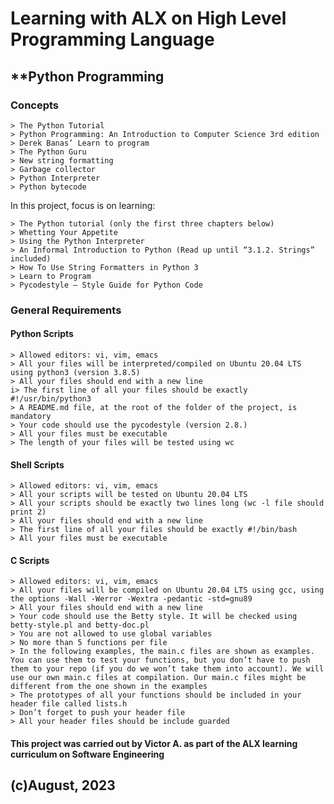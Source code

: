 # Learning with ALX on High Level Programming Language
## **Python Programming

### Concepts

	> The Python Tutorial
	> Python Programming: An Introduction to Computer Science 3rd edition
	> Derek Banas’ Learn to program
	> The Python Guru
	> New string formatting
	> Garbage collector
	> Python Interpreter
	> Python bytecode

In this project, focus is on learning:

	> The Python tutorial (only the first three chapters below)
	> Whetting Your Appetite
	> Using the Python Interpreter
	> An Informal Introduction to Python (Read up until “3.1.2. Strings” included)
	> How To Use String Formatters in Python 3
	> Learn to Program
	> Pycodestyle – Style Guide for Python Code

### General Requirements

#### Python Scripts

	> Allowed editors: vi, vim, emacs
	> All your files will be interpreted/compiled on Ubuntu 20.04 LTS using python3 (version 3.8.5)
	> All your files should end with a new line
	i> The first line of all your files should be exactly #!/usr/bin/python3
	> A README.md file, at the root of the folder of the project, is mandatory
	> Your code should use the pycodestyle (version 2.8.)
	> All your files must be executable
	> The length of your files will be tested using wc

#### Shell Scripts

	> Allowed editors: vi, vim, emacs
	> All your scripts will be tested on Ubuntu 20.04 LTS
	> All your scripts should be exactly two lines long (wc -l file should print 2)
	> All your files should end with a new line
	> The first line of all your files should be exactly #!/bin/bash
	> All your files must be executable

#### C Scripts
	> Allowed editors: vi, vim, emacs
	> All your files will be compiled on Ubuntu 20.04 LTS using gcc, using the options -Wall -Werror -Wextra -pedantic -std=gnu89
	> All your files should end with a new line
	> Your code should use the Betty style. It will be checked using betty-style.pl and betty-doc.pl
	> You are not allowed to use global variables
	> No more than 5 functions per file
	> In the following examples, the main.c files are shown as examples. You can use them to test your functions, but you don’t have to push them to your repo (if you do we won’t take them into account). We will use our own main.c files at compilation. Our main.c files might be different from the one shown in the examples
	> The prototypes of all your functions should be included in your header file called lists.h
	> Don’t forget to push your header file
	> All your header files should be include guarded


#### This project was carried out by Victor A. as part of the ALX learning curriculum on Software Engineering

## (c)August, 2023
